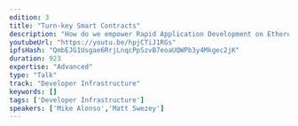 ```yaml
---
edition: 3
title: "Turn-key Smart Contracts"
description: "How do we empower Rapid Application Development on Ethereum? How do we enable mass adoption of Ethereum? And how does one build such a platform? Now is the time to abstract development away from the “elusive and mythical creature,” or the average user as defined by Alex Van de Sande. UI driven development will finally bridge the gap between Ethereum developers and the average user."
youtubeUrl: "https://youtu.be/hpjCTiJ1RGs"
ipfsHash: "QmbEJG1Usgae6RrjLnqcPpSzvB7eoaUQWPb3y4Mkgec2jK"
duration: 923
expertise: "Advanced"
type: "Talk"
track: "Developer Infrastructure"
keywords: []
tags: ['Developer Infrastructure']
speakers: ['Mike Alonso','Matt Swezey']
---
```

